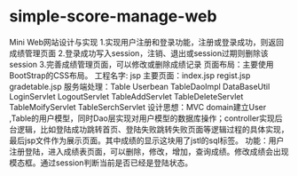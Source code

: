 # simple-score-manage-web
Mini Web网站设计与实现 
1.实现用户注册和登录功能，注册或登录成功，则返回成绩管理页面
2.登录成功写入session，注销、退出或session过期则删除该session 
3.完善成绩管理页面，可以修改或删除成绩记录
页面布局：主要使用BootStrap的CSS布局。
工程名字: jsp
主要页面：index.jsp   regist.jsp   gradetable.jsp
服务端处理：Table  Userbean  TableDaoImpl     DataBaseUtil
LoginServlet  LogoutServlet
TableAddServlet  TableDeleteServlet  TableMoifyServlet   TableSerchServlet
设计思想：MVC    domain建立User ,Table的用户模型，同时Dao层实现对用户模型的数据库操作；controller实现后台逻辑，比如登陆成功跳转首页、登陆失败跳转失败页面等逻辑过程的具体实现，最后jsp文件作为展示页面。其中成绩的显示这块用了jstl的sql标签。
功能：用户注册登陆，进入成绩表页面，可以删除，修改，增加，查询成绩。修改成绩会出现模态框。通过session判断当前是否已经是登陆状态。
